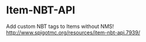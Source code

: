 # Item-NBT-API
Add custom NBT tags to Items without NMS!
http://www.spigotmc.org/resources/item-nbt-api.7939/
